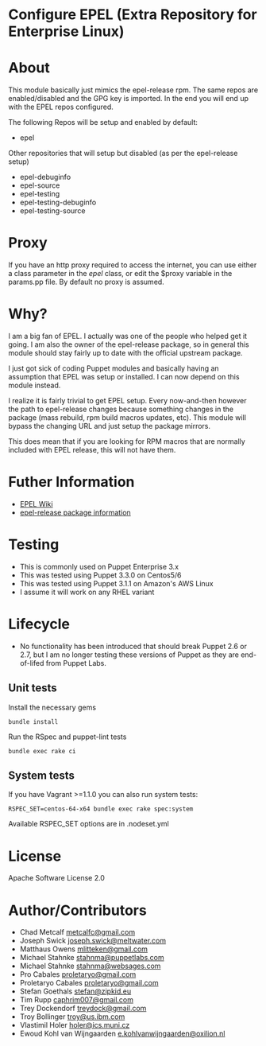 # Configure EPEL (Extra Repository for Enterprise Linux)

# About
This module basically just mimics the epel-release rpm. The same repos are
enabled/disabled and the GPG key is imported.  In the end you will end up with
the EPEL repos configured.

The following Repos will be setup and enabled by default:

  * epel

Other repositories that will setup but disabled (as per the epel-release setup)

  * epel-debuginfo
  * epel-source
  * epel-testing
  * epel-testing-debuginfo
  * epel-testing-source

# Proxy
If you have an http proxy required to access the internet, you can use either
a class parameter in the _epel_ class, or edit the $proxy variable in the
params.pp file. By default no proxy is assumed.

# Why?
I am a big fan of EPEL. I actually was one of the people who helped get it
going. I am also the owner of the epel-release package, so in general this
module should stay fairly up to date with the official upstream package.

I just got sick of coding Puppet modules and basically having an assumption
that EPEL was setup or installed.  I can now depend on this module instead.

I realize it is fairly trivial to get EPEL setup. Every now-and-then however
the path to epel-release changes because something changes in the package (mass
rebuild, rpm build macros updates, etc).  This  module will bypass the changing
URL and just setup the package mirrors.

This does mean that if you are looking for RPM macros that are normally
included with EPEL release, this will not have them.

# Futher Information

* [EPEL Wiki](http://fedoraproject.org/wiki/EPEL)
* [epel-release package information](http://mirrors.servercentral.net/fedora/epel/6/i386/repoview/epel-release.html)

# Testing

* This is commonly used on Puppet Enterprise 3.x
* This was tested using Puppet 3.3.0 on Centos5/6
* This was tested using Puppet 3.1.1 on Amazon's AWS Linux
* I assume it will work on any RHEL variant

# Lifecycle
* No functionality has been introduced that should break Puppet 2.6 or 2.7, but I am no longer testing these versions of Puppet as they are end-of-lifed from Puppet Labs.

## Unit tests

Install the necessary gems

    bundle install

Run the RSpec and puppet-lint tests

    bundle exec rake ci

## System tests

If you have Vagrant >=1.1.0 you can also run system tests:

    RSPEC_SET=centos-64-x64 bundle exec rake spec:system

Available RSPEC_SET options are in .nodeset.yml

# License
Apache Software License 2.0

# Author/Contributors
  *  Chad Metcalf <metcalfc@gmail.com>
  *  Joseph Swick <joseph.swick@meltwater.com>
  *  Matthaus Owens <mlitteken@gmail.com>
  *  Michael Stahnke <stahnma@puppetlabs.com>
  *  Michael Stahnke <stahnma@websages.com>
  *  Pro Cabales <proletaryo@gmail.com>
  *  Proletaryo Cabales <proletaryo@gmail.com>
  *  Stefan Goethals <stefan@zipkid.eu>
  *  Tim Rupp <caphrim007@gmail.com>
  *  Trey Dockendorf <treydock@gmail.com>
  *  Troy Bollinger <troy@us.ibm.com>
  *  Vlastimil Holer <holer@ics.muni.cz>
  *  Ewoud Kohl van Wijngaarden <e.kohlvanwijngaarden@oxilion.nl>
